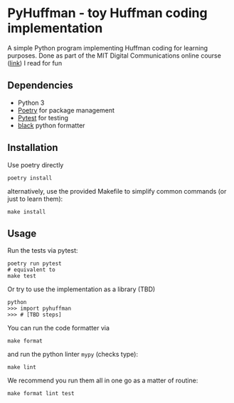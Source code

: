 # PyHuffman - toy Huffman coding implementation

A simple Python program implementing Huffman coding for learning purposes.
Done as part of the MIT Digital Communications online course ([link](https://ocw.mit.edu/courses/electrical-engineering-and-computer-science/6-02-introduction-to-eecs-ii-digital-communication-systems-fall-2012/)) I read for fun

## Dependencies
- Python 3
- [Poetry](https://python-poetry.org/) for package management
- [Pytest](https://pytest.org/) for testing
- [black](https://black.readthedocs.io/en/stable/) python formatter

## Installation

Use poetry directly

	poetry install

alternatively, use the provided Makefile to simplify common commands (or just to learn them):

	make install

## Usage

Run the tests via pytest:

	poetry run pytest
	# equivalent to
	make test

Or try to use the implementation as a library (TBD)

	python
	>>> import pyhuffman
	>>> # [TBD steps]

You can run the code formatter via

	make format

and run the python linter `mypy` (checks type):

	make lint

We recommend you run them all in one go as a matter of routine:

	make format lint test
